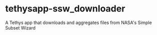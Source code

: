 # tethysapp-ssw_downloader
A Tethys app that downloads and aggregates files from NASA's Simple Subset Wizard
